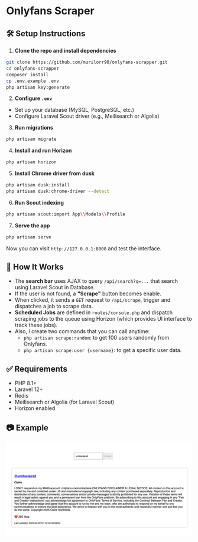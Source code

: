 # Onlyfans Scraper

## 🛠️ Setup Instructions

1. **Clone the repo and install dependencies**

```bash
git clone https://github.com/murilorr90/onlyfans-scrapper.git
cd onlyfans-scrapper
composer install
cp .env.example .env
php artisan key:generate
```

2. **Configure `.env`**

- Set up your database (MySQL, PostgreSQL, etc.)
- Configure Laravel Scout driver (e.g., Meilisearch or Algolia)

3. **Run migrations**

```bash
php artisan migrate
```

4. **Install and run Horizon**

```bash
php artisan horizon
```

5. **Install Chrome driver from dusk**
```bash
php artisan dusk:install
php artisan dusk:chrome-driver --detect
```
6. **Run Scout indexing**

```bash
php artisan scout:import App\\Models\\Profile
```

7. **Serve the app**

```bash
php artisan serve
```

Now you can visit `http://127.0.0.1:8000` and test the interface.

## 🧠 How It Works

- The **search bar** uses AJAX to query `/api/search?q=...` that search using Laravel Scout in Database.
- If the user is not found, a **"Scrape"** button becomes enable.
- When clicked, it sends a `GET` request to `/api/scrape`, trigger and dispatches a job to scrape data.
- **Scheduled Jobs** are defined in `routes/console.php` and dispatch scraping jobs to the queue using Horizon (which provides UI interface to track these jobs).
- Also, I create two commands that you can call anytime:
  - `php artisan scrape:random`: to get 100 users randomly from Onlyfans.
  - `php artisan scrape:user {username}`: to get a specific user data.

## ✅ Requirements

- PHP 8.1+
- Laravel 12+
- Redis
- Meilisearch or Algolia (for Laravel Scout)
- Horizon enabled

## 📷 Example
![Logo](./public/images/example.png)
